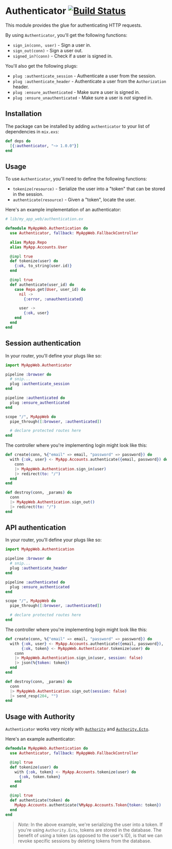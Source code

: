 # Authenticator [![Build Status](https://travis-ci.org/rzane/authenticator.svg?branch=master)](https://travis-ci.org/rzane/authenticator)

This module provides the glue for authenticating HTTP requests.

By using `Authenticator`, you'll get the following functions:

* `sign_in(conn, user)` - Sign a user in.
* `sign_out(conn)` - Sign a user out.
* `signed_in?(conn)` - Check if a user is signed in.

You'll also get the following plugs:

* `plug :authenticate_session` - Authenticate a user from the session.
* `plug :authenticate_header` - Authenticate a user from the `Authorization` header.
* `plug :ensure_authenticated` - Make sure a user is signed in.
* `plug :ensure_unauthenticated` - Make sure a user is *not* signed in.

## Installation

The package can be installed by adding `authenticator` to your list of dependencies in `mix.exs`:

```elixir
def deps do
  [{:authenticator, "~> 1.0.0"}]
end
```

## Usage

To use `Authenticator`, you'll need to define the following functions:

* `tokenize(resource)` - Serialize the user into a "token" that can be stored in the session.
* `authenticate(resource)` - Given a "token", locate the user.

Here's an example implementation of an authenticator:

```elixir
# lib/my_app_web/authentication.ex

defmodule MyAppWeb.Authentication do
  use Authenticator, fallback: MyAppWeb.FallbackController

  alias MyApp.Repo
  alias MyApp.Accounts.User

  @impl true
  def tokenize(user) do
    {:ok, to_string(user.id)}
  end

  @impl true
  def authenticate(user_id) do
    case Repo.get(User, user_id) do
      nil ->
        {:error, :unauthenticated}

      user ->
        {:ok, user}
    end
  end
end
```

## Session authentication

In your router, you'll define your plugs like so:

```elixir
import MyAppWeb.Authenticator

pipeline :browser do
  # snip...
  plug :authenticate_session
end

pipeline :authenticated do
  plug :ensure_authenticated
end

scope "/", MyAppWeb do
  pipe_through([:browser, :authenticated])

  # declare protected routes here
end
```

The controller where you're implementing login might look like this:

```elixir
def create(conn, %{"email" => email, "password" => password}) do
  with {:ok, user} <- MyApp.Accounts.authenticate({email, password}) do
    conn
    |> MyAppWeb.Authentication.sign_in(user)
    |> redirect(to: "/")
  end
end

def destroy(conn, _params) do
  conn
  |> MyAppWeb.Authentication.sign_out()
  |> redirect(to: "/")
end
```

## API authentication

In your router, you'll define your plugs like so:

```elixir
import MyAppWeb.Authentication

pipeline :browser do
  # snip...
  plug :authenticate_header
end

pipeline :authenticated do
  plug :ensure_authenticated
end

scope "/", MyAppWeb do
  pipe_through([:browser, :authenticated])

  # declare protected routes here
end
```

The controller where you're implementing login might look like this:

```elixir
def create(conn, %{"email" => email, "password" => password}) do
  with {:ok, user} <- MyApp.Accounts.authenticate({email, password}),
       {:ok, token} <- MyAppWeb.Authenticator.tokenize(user) do
    conn
    |> MyAppWeb.Authentication.sign_in(user, session: false)
    |> json(%{token: token})
  end
end

def destroy(conn, _params) do
  conn
  |> MyAppWeb.Authentication.sign_out(session: false)
  |> send_resp(204, "")
end
```

## Usage with Authority

`Authenticator` works very nicely with [`Authority`](https://github.com/infinitered/authority) and [`Authority.Ecto`](https://github.com/infinitered/authority_ecto).

Here's an example authenticator:

```elixir
defmodule MyAppWeb.Authentication do
  use Authenticator, fallback: MyAppWeb.FallbackController

  @impl true
  def tokenize(user) do
    with {:ok, token} <- MyApp.Accounts.tokenize(user) do
      {:ok, token.token}
    end
  end

  @impl true
  def authenticate(token) do
    MyApp.Accounts.authenticate(%MyApp.Accounts.Token{token: token})
  end
end
```

> *Note:* In the above example, we're serializing the user into a token. If you're using `Authority.Ecto`, tokens are stored in the database. The benefit of using a token (as opposed to the user's ID), is that we can revoke specific sessions by deleting tokens from the database.
